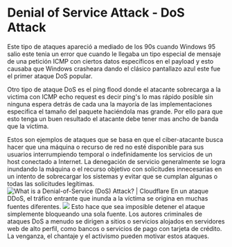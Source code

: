 
# Denial of Service Attack - DoS Attack
Este tipo de ataques apareció a mediado de los 90s cuando Windows 95 salio este tenia un error que cuando le llegaba un tipo especial de mensaje de una petición ICMP con ciertos datos específicos en el payload y esto causaba que Windows crasheara dando el clásico pantallazo azul este fue el primer ataque DoS popular. 

Otro tipo de ataque DoS es el ping flood donde el atacante sobrecarga a la victima con ICMP echo request es decir ping's lo mas rápido posible sin ninguna espera detrás de cada una la mayoría de las implementaciones especifica el tamaño del paquete haciéndola mas grande. Por ello para que esto tenga un buen resultado el atacante debe tener mas ancho de banda que la víctima. 

Estos son ejemplos de ataques que se basa en que el ciber-atacante busca hacer que una máquina o recurso de red no esté disponible para sus usuarios interrumpiendo temporal o indefinidamente los servicios de un host conectado a Internet. La denegación de servicio generalmente se logra inundando la máquina o el recurso objetivo con solicitudes innecesarias en un intento de sobrecargar los sistemas y evitar que se cumplan algunas o todas las solicitudes legítimas. 
![What is a Denial-of-Service (DoS) Attack? | Cloudflare](https://external-content.duckduckgo.com/iu/?u=https%3A%2F%2Fwww.cloudflare.com%2Fimg%2Flearning%2Fddos%2Fglossary%2Fdos-attack%2Fdos-vs-ddos-attack.png&f=1&nofb=1)
En un ataque  DDoS, el tráfico entrante que inunda a la víctima se origina en muchas fuentes diferentes. 
![](https://upload.wikimedia.org/wikipedia/commons/thumb/3/3f/Stachledraht_DDos_Attack.svg/220px-Stachledraht_DDos_Attack.svg.png)
Esto hace que sea imposible detener el ataque simplemente bloqueando una sola fuente. Los autores criminales de ataques DoS a menudo se dirigen a sitios o servicios alojados en servidores web de alto perfil, como bancos o servicios de pago con tarjeta de crédito. La venganza, el chantaje y el activismo pueden motivar estos ataques.


<!--stackedit_data:
eyJoaXN0b3J5IjpbMTUyODQ1NDg4OV19
-->